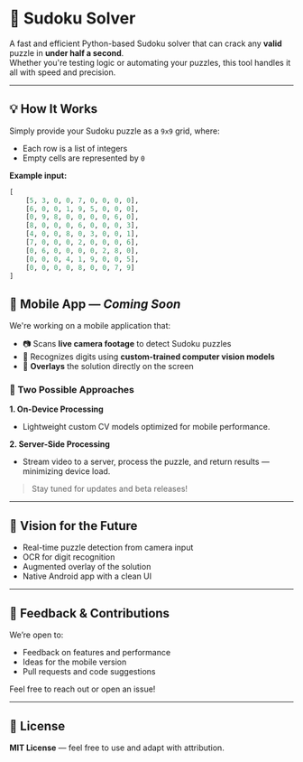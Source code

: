 # 🔢 Sudoku Solver

A fast and efficient Python-based Sudoku solver that can crack any **valid** puzzle in **under half a second**.  
Whether you're testing logic or automating your puzzles, this tool handles it all with speed and precision.

---

## 💡 How It Works

Simply provide your Sudoku puzzle as a `9x9` grid, where:
- Each row is a list of integers
- Empty cells are represented by `0`

**Example input:**
```python
[
    [5, 3, 0, 0, 7, 0, 0, 0, 0],
    [6, 0, 0, 1, 9, 5, 0, 0, 0],
    [0, 9, 8, 0, 0, 0, 0, 6, 0],
    [8, 0, 0, 0, 6, 0, 0, 0, 3],
    [4, 0, 0, 8, 0, 3, 0, 0, 1],
    [7, 0, 0, 0, 2, 0, 0, 0, 6],
    [0, 6, 0, 0, 0, 0, 2, 8, 0],
    [0, 0, 0, 4, 1, 9, 0, 0, 5],
    [0, 0, 0, 0, 8, 0, 0, 7, 9]
]
```

## 📱 Mobile App — *Coming Soon*

We're working on a mobile application that:

- 📷 Scans **live camera footage** to detect Sudoku puzzles  
- 🔢 Recognizes digits using **custom-trained computer vision models**  
- 🧩 **Overlays** the solution directly on the screen

### 🔧 Two Possible Approaches

**1. On-Device Processing**  
- Lightweight custom CV models optimized for mobile performance.

**2. Server-Side Processing**  
- Stream video to a server, process the puzzle, and return results — minimizing device load.

> Stay tuned for updates and beta releases!

---

## 📸 Vision for the Future

- Real-time puzzle detection from camera input  
- OCR for digit recognition  
- Augmented overlay of the solution  
- Native Android app with a clean UI

---

## 🤝 Feedback & Contributions

We’re open to:

- Feedback on features and performance  
- Ideas for the mobile version  
- Pull requests and code suggestions

Feel free to reach out or open an issue!

---

## 📄 License

**MIT License** — feel free to use and adapt with attribution.
